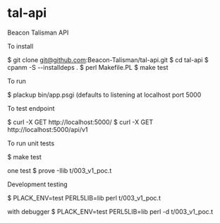 # tal-api
Beacon Talisman API

To install

$ git clone git@github.com:Beacon-Talisman/tal-api.git
$ cd tal-api
$ cpanm -S --installdeps .
$ perl Makefile.PL
$ make test

To run

$ plackup bin/app.psgi
(defaults to listening at localhost port 5000

To test endpoint

$ curl -X GET http://localhost:5000/
$ curl -X GET http://localhost:5000/api/v1

To run unit tests

$ make test

one test
$ prove -Ilib t/003_v1_poc.t

Development testing

$ PLACK_ENV=test PERL5LIB=lib perl t/003_v1_poc.t

with debugger
$ PLACK_ENV=test PERL5LIB=lib perl -d t/003_v1_poc.t
